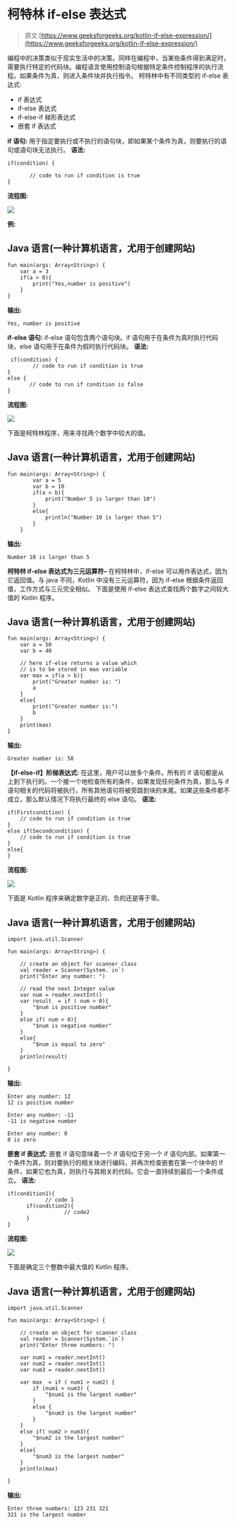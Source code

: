 # 柯特林 if-else 表达式

> 原文:[https://www.geeksforgeeks.org/kotlin-if-else-expression/](https://www.geeksforgeeks.org/kotlin-if-else-expression/)

编程中的决策类似于现实生活中的决策。同样在编程中，当某些条件得到满足时，需要执行特定的代码块。编程语言使用控制语句根据特定条件控制程序的执行流程。如果条件为真，则进入条件块并执行指令。
柯特林中有不同类型的 if-else 表达式:

*   if 表达式
*   if-else 表达式
*   if-else-if 梯形表达式
*   嵌套 if 表达式

**if 语句:**
用于指定要执行或不执行的语句块，即如果某个条件为真，则要执行的语句或语句块无法执行。
**语法:**

```
if(condition) {

       // code to run if condition is true
}
```

**流程图:**

![](img/d19dd5023b906c965a98258d0638cbdf.png)

**例:**

## Java 语言(一种计算机语言，尤用于创建网站)

```
fun main(args: Array<String>) {
    var a = 3
    if(a > 0){
        print("Yes,number is positive")
    }
}
```

**输出:**

```
Yes, number is positive
```

**if-else 语句:**
if-else 语句包含两个语句块。if 语句用于在条件为真时执行代码块，else 语句用于在条件为假时执行代码块。
**语法:**

```
 if(condition) { 
        // code to run if condition is true
}
else { 
       // code to run if condition is false
}
```

**流程图:**

![](img/5ea930ad8b3f99dbd2af85c3817dd234.png)

下面是柯特林程序，用来寻找两个数字中较大的值。

## Java 语言(一种计算机语言，尤用于创建网站)

```
fun main(args: Array<String>) {
        var a = 5
        var b = 10
        if(a > b){
            print("Number 5 is larger than 10")
        }
        else{
            println("Number 10 is larger than 5")
        }
    }
```

**输出:**

```
Number 10 is larger than 5
```

**柯特林 if-else 表达式为三元运算符–**
在柯特林中，if-else 可以用作表达式，因为它返回值。与 java 不同，Kotlin 中没有三元运算符，因为 if-else 根据条件返回值，工作方式与三元完全相似。
下面是使用 if-else 表达式查找两个数字之间较大值的 Kotlin 程序。

## Java 语言(一种计算机语言，尤用于创建网站)

```
fun main(args: Array<String>) {
    var a = 50
    var b = 40

    // here if-else returns a value which
    // is to be stored in max variable
    var max = if(a > b){                 
        print("Greater number is: ")
        a
    }
    else{
        print("Greater number is:")
        b
    }
    print(max)
}
```

**输出:**

```
Greater number is: 50
```

**【if-else-if】阶梯表达式:**
在这里，用户可以放多个条件。所有的 if 语句都是从上到下执行的。一个接一个地检查所有的条件，如果发现任何条件为真，那么与 if 语句相关的代码将被执行，所有其他语句将被旁路到块的末尾。如果这些条件都不成立，那么默认情况下将执行最终的 else 语句。
**语法:**

```
if(Firstcondition) { 
    // code to run if condition is true
}
else if(Secondcondition) {
    // code to run if condition is true
}
else{
}
```

**流程图:**

![](img/5c38580cb93e3656dfc69a4f6c5d21f1.png)

下面是 Kotlin 程序来确定数字是正的、负的还是等于零。

## Java 语言(一种计算机语言，尤用于创建网站)

```
import java.util.Scanner

fun main(args: Array<String>) {

    // create an object for scanner class
    val reader = Scanner(System.`in`)      
    print("Enter any number: ")

    // read the next Integer value
    var num = reader.nextInt()            
    var result  = if ( num > 0){
        "$num is positive number"
    }
    else if( num < 0){
        "$num is negative number"
    }
    else{
        "$num is equal to zero"
    }
    println(result)

}
```

**输出:**

```
Enter any number: 12
12 is positive number

Enter any number: -11
-11 is negative number

Enter any number: 0
0 is zero
```

**嵌套 if 表达式:**
嵌套 if 语句意味着一个 if 语句位于另一个 if 语句内部。如果第一个条件为真，则对要执行的相关块进行编码，并再次检查嵌套在第一个块中的 If 条件，如果它也为真，则执行与其相关的代码。它会一直持续到最后一个条件成立。
**语法:**

```
if(condition1){
            // code 1
      if(condition2){
                  // code2
      }
}
```

**流程图:**

![](img/3dbe3ad7808905938cb8a582c4dd7a77.png)

下面是确定三个整数中最大值的 Kotlin 程序。

## Java 语言(一种计算机语言，尤用于创建网站)

```
import java.util.Scanner

fun main(args: Array<String>) {

    // create an object for scanner class
    val reader = Scanner(System.`in`)      
    print("Enter three numbers: ")

    var num1 = reader.nextInt()
    var num2 = reader.nextInt()
    var num3 = reader.nextInt()

    var max  = if ( num1 > num2) {
        if (num1 > num3) {
            "$num1 is the largest number"
        }
        else {
            "$num3 is the largest number"
        }
    }
    else if( num2 > num3){
        "$num2 is the largest number"
    }
    else{
        "$num3 is the largest number"
    }
    println(max)

}
```

**输出:**

```
Enter three numbers: 123 231 321
321 is the largest number
```